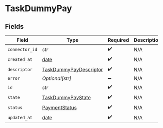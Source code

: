 # TaskDummyPay


## Fields

| Field                                                                   | Type                                                                    | Required                                                                | Description                                                             |
| ----------------------------------------------------------------------- | ----------------------------------------------------------------------- | ----------------------------------------------------------------------- | ----------------------------------------------------------------------- |
| `connector_id`                                                          | *str*                                                                   | :heavy_check_mark:                                                      | N/A                                                                     |
| `created_at`                                                            | [date](https://docs.python.org/3/library/datetime.html#date-objects)    | :heavy_check_mark:                                                      | N/A                                                                     |
| `descriptor`                                                            | [TaskDummyPayDescriptor](../../models/shared/taskdummypaydescriptor.md) | :heavy_check_mark:                                                      | N/A                                                                     |
| `error`                                                                 | *Optional[str]*                                                         | :heavy_minus_sign:                                                      | N/A                                                                     |
| `id`                                                                    | *str*                                                                   | :heavy_check_mark:                                                      | N/A                                                                     |
| `state`                                                                 | [TaskDummyPayState](../../models/shared/taskdummypaystate.md)           | :heavy_check_mark:                                                      | N/A                                                                     |
| `status`                                                                | [PaymentStatus](../../models/shared/paymentstatus.md)                   | :heavy_check_mark:                                                      | N/A                                                                     |
| `updated_at`                                                            | [date](https://docs.python.org/3/library/datetime.html#date-objects)    | :heavy_check_mark:                                                      | N/A                                                                     |